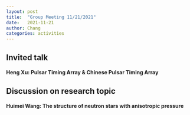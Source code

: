 ```yaml
---
layout: post
title:  "Group Meeting 11/21/2021"
date:   2021-11-21
author: Chang
categories: activities
---
```


## Invited talk

#### Heng Xu: Pulsar Timing Array & Chinese Pulsar Timing Array

## Discussion on research topic

#### Huimei Wang: The structure of neutron stars with anisotropic pressure




